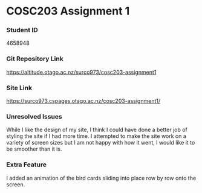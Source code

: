 # COSC203 Assignment 1

### Student ID
4658948

### Git Repository Link
https://altitude.otago.ac.nz/surco973/cosc203-assignment1

### Site Link
https://surco973.cspages.otago.ac.nz/cosc203-assignment1/

### Unresolved Issues
While I like the design of my site, I think I could have done a better job of styling the site if I had more time.
I attempted to make the site work on a variety of screen sizes but I am not happy with how it went, I would like it to be smoother than it is.
### Extra Feature
I added an animation of the bird cards sliding into place row by row onto the screen.

